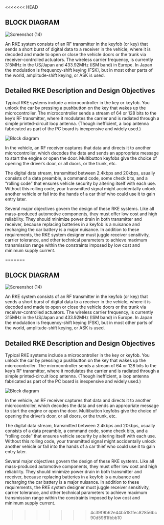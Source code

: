 <<<<<<< HEAD
## BLOCK DIAGRAM

![Screenshot (14)](https://user-images.githubusercontent.com/98890597/157713993-8ea4025d-05fe-4789-9209-0dd412784388.png)

An RKE system consists of an RF transmitter in the keyfob (or key) that sends a short burst of digital data to a receiver in the vehicle, where it is decoded and made to open or close the vehicle doors or the trunk via receiver-controlled actuators. The wireless carrier frequency, is currently 315MHz in the US/Japan and 433.92MHz (ISM band) in Europe. In Japan the modulation is frequency-shift keying (FSK), but in most other parts of the world, amplitude-shift keying, or ASK is used. 
## Detailed RKE Description and Design Objectives 

Typical RKE systems include a microcontroller in the key or keyfob. You unlock the car by pressing a pushbutton on the key that wakes up the microcontroller. The microcontroller sends a stream of 64 or 128 bits to the key’s RF transmitter, where it modulates the carrier and is radiated through a simple printed-circuit loop antenna. (Though inefficient, a loop antenna fabricated as part of the PC board is inexpensive and widely used.)

![Block diagram](https://user-images.githubusercontent.com/80105220/157846585-85b275c2-4f5b-46dd-9952-0a61175e9636.jpg)

In the vehicle, an RF receiver captures that data and directs it to another microcontroller, which decodes the data and sends an appropriate message to start the engine or open the door. Multibutton keyfobs give the choice of opening the driver’s door, or all doors, or the trunk, etc.

The digital data stream, transmitted between 2.4kbps and 20kbps, usually consists of a data preamble, a command code, some check bits, and a “rolling code” that ensures vehicle security by altering itself with each use. Without this rolling code, your transmitted signal might accidentally unlock another vehicle or fall into the hands of a car thief who could use it to gain entry later.

Several major objectives govern the design of these RKE systems. Like all mass-produced automotive components, they must offer low cost and high reliability. They should minimize power drain in both transmitter and receiver, because replacing batteries in a keyfob is a nuisance and recharging the car battery is a major nuisance. In addition to these requirements, the RKE system designer must juggle receiver sensitivity, carrier tolerance, and other technical parameters to achieve maximum transmission range within the constraints imposed by low cost and minimum supply current.


=======
## BLOCK DIAGRAM

![Screenshot (14)](https://user-images.githubusercontent.com/98890597/157713993-8ea4025d-05fe-4789-9209-0dd412784388.png)

An RKE system consists of an RF transmitter in the keyfob (or key) that sends a short burst of digital data to a receiver in the vehicle, where it is decoded and made to open or close the vehicle doors or the trunk via receiver-controlled actuators. The wireless carrier frequency, is currently 315MHz in the US/Japan and 433.92MHz (ISM band) in Europe. In Japan the modulation is frequency-shift keying (FSK), but in most other parts of the world, amplitude-shift keying, or ASK is used. 
## Detailed RKE Description and Design Objectives 

Typical RKE systems include a microcontroller in the key or keyfob. You unlock the car by pressing a pushbutton on the key that wakes up the microcontroller. The microcontroller sends a stream of 64 or 128 bits to the key’s RF transmitter, where it modulates the carrier and is radiated through a simple printed-circuit loop antenna. (Though inefficient, a loop antenna fabricated as part of the PC board is inexpensive and widely used.)

![Block diagram](https://user-images.githubusercontent.com/80105220/157846585-85b275c2-4f5b-46dd-9952-0a61175e9636.jpg)

In the vehicle, an RF receiver captures that data and directs it to another microcontroller, which decodes the data and sends an appropriate message to start the engine or open the door. Multibutton keyfobs give the choice of opening the driver’s door, or all doors, or the trunk, etc.

The digital data stream, transmitted between 2.4kbps and 20kbps, usually consists of a data preamble, a command code, some check bits, and a “rolling code” that ensures vehicle security by altering itself with each use. Without this rolling code, your transmitted signal might accidentally unlock another vehicle or fall into the hands of a car thief who could use it to gain entry later.

Several major objectives govern the design of these RKE systems. Like all mass-produced automotive components, they must offer low cost and high reliability. They should minimize power drain in both transmitter and receiver, because replacing batteries in a keyfob is a nuisance and recharging the car battery is a major nuisance. In addition to these requirements, the RKE system designer must juggle receiver sensitivity, carrier tolerance, and other technical parameters to achieve maximum transmission range within the constraints imposed by low cost and minimum supply current.


>>>>>>> 4c39f9b62e44b5181fec82856bc90d5981fbbb10

